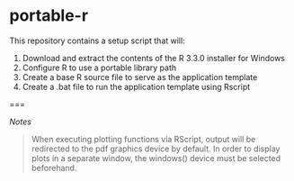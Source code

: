 # portable-r

This repository contains a setup script that will:

1. Download and extract the contents of the R 3.3.0 installer for Windows 
2. Configure R to use a portable library path
3. Create a base R source file to serve as the application template
4. Create a .bat file to run the application template using Rscript

===

_Notes_

> When executing plotting functions via RScript, output will be redirected to the pdf graphics device by default. In order to display plots in a separate window, the windows() device must be selected beforehand.
